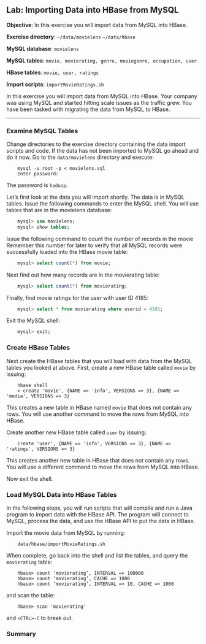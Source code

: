 ## Lab: Importing Data into HBase from MySQL

**Objective**: In this exercise you will import data from MySQL into HBase.

**Exercise directory**: `~/data/movielens` `~/data/hbase`

**MySQL database**:     `movielens`

**MySQL tables**:       `movie, movierating, genre, moviegenre, occupation, user`

**HBase tables**:       `movie, user, ratings`

**Import scripts**:     `importMovieRatings.sh`  

In this exercise you will import data from MySQL into HBase. Your company was using MySQL and started hitting scale issues as the traffic grew. You have been tasked with migrating the data from MySQL to HBase.

----

### Examine MySQL Tables

Change directories to the exercise directory containing the data import scripts and code. If the data has not been imported to MySQL go ahead and do it now. Go to the `data/movielens` directory and execute:

```console
    mysql -u root -p < movielens.sql
    Enter password:
```
    
The password is `hadoop`.

Let’s first look at the data you will import shortly. The data is in MySQL tables. Issue the following commands to enter the MySQL shell. You will use tables that are in the movielens database:

```sql
    mysql> use movielens;  
    mysql> show tables;
```
    
Issue the following command to count the number of records in the movie Remember this number for later to verify that all MySQL records were successfully loaded into the HBase movie table:

```sql
    mysql> select count(*) from movie;
```
    
Next find out how many records are in the movierating table:

```sql
    mysql> select count(*) from movierating;
```
    
Finally, find movie ratings for the user with user ID 4185:

```sql
    mysql> select * from movierating where userid = 4185;
```
    
Exit the MySQL shell:

```sql
    mysql> exit;
```
    
### Create HBase Tables

Next create the HBase tables that you will load with data from the MySQL tables you looked at above. First, create a new HBase table called `movie` by issuing:

```console
    hbase shell
    > create 'movie', {NAME => 'info', VERSIONS => 3}, {NAME => 'media', VERSIONS => 3}
```
    
This creates a new table in HBase named `movie` that does not contain any rows. You will use another command to move the rows from MySQL into HBase.

Create another new HBase table called `user` by issuing:

```console
    create 'user', {NAME => 'info', VERSIONS => 3}, {NAME => 'ratings', VERSIONS => 3}
```
    
This creates another new table in HBase that does not contain any rows. You will use a different command to move the rows from MySQL into HBase. 
    
Now exit the shell. 

### Load MySQL Data into HBase Tables

In the following steps, you will run scripts that will compile and run a Java program to import data with the HBase API. The program will connect to MySQL, process the data, and use the HBase API to put the data in HBase.

Import the movie data from MySQL by running:

```console
    data/hbase/importMovieRatings.sh
```
    
When complete, go back into the shell and list the tables, and query the `movierating` table:
    
```console
    hbase> count ‘movierating’, INTERVAL => 100000
    hbase> count ‘movierating’, CACHE => 1000
    hbase> count ‘movierating’, INTERVAL => 10, CACHE => 1000
```
    
and scan the table:
    
```console
    hbase> scan 'movierating'
```
    
and `<CTRL>-C` to break out.

### Summary


